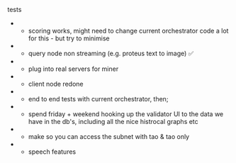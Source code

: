 tests

- - scoring works, might need to change current orchestrator code a lot for this - but try to minimise
- - query node non streaming (e.g. proteus text to image) ✅
- - plug into real servers for miner
- - client node redone
- - end to end tests with current orchestrator, then;

- - spend friday + weekend hooking up the validator UI to the data we have in the db's, including all the nice histrocal graphs etc
- - make so you can access the subnet with tao & tao only
- - speech features